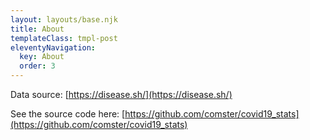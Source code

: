 ```yaml
---
layout: layouts/base.njk
title: About
templateClass: tmpl-post
eleventyNavigation:
  key: About
  order: 3
---
```


Data source: [https://disease.sh/](https://disease.sh/)

See the source code here: [https://github.com/comster/covid19_stats](https://github.com/comster/covid19_stats)
